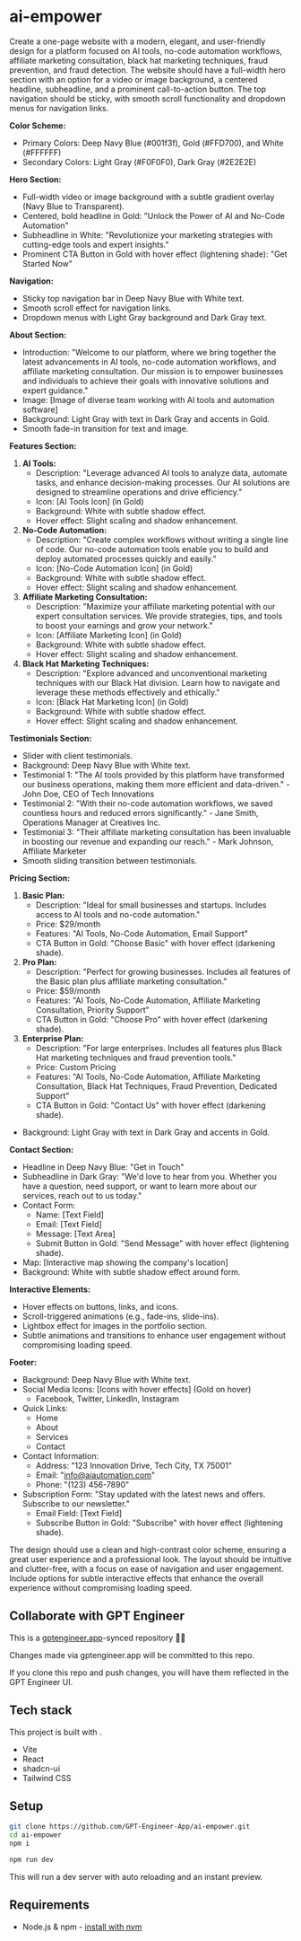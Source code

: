 # ai-empower

Create a one-page website with a modern, elegant, and user-friendly design for a platform focused on AI tools, no-code automation workflows, affiliate marketing consultation, black hat marketing techniques, fraud prevention, and fraud detection. The website should have a full-width hero section with an option for a video or image background, a centered headline, subheadline, and a prominent call-to-action button. The top navigation should be sticky, with smooth scroll functionality and dropdown menus for navigation links.

**Color Scheme:**
- Primary Colors: Deep Navy Blue (#001f3f), Gold (#FFD700), and White (#FFFFFF)
- Secondary Colors: Light Gray (#F0F0F0), Dark Gray (#2E2E2E)

**Hero Section:**
- Full-width video or image background with a subtle gradient overlay (Navy Blue to Transparent).
- Centered, bold headline in Gold: "Unlock the Power of AI and No-Code Automation"
- Subheadline in White: "Revolutionize your marketing strategies with cutting-edge tools and expert insights."
- Prominent CTA Button in Gold with hover effect (lightening shade): "Get Started Now"

**Navigation:**
- Sticky top navigation bar in Deep Navy Blue with White text.
- Smooth scroll effect for navigation links.
- Dropdown menus with Light Gray background and Dark Gray text.

**About Section:**
- Introduction: "Welcome to our platform, where we bring together the latest advancements in AI tools, no-code automation workflows, and affiliate marketing consultation. Our mission is to empower businesses and individuals to achieve their goals with innovative solutions and expert guidance."
- Image: [Image of diverse team working with AI tools and automation software]
- Background: Light Gray with text in Dark Gray and accents in Gold.
- Smooth fade-in transition for text and image.

**Features Section:**
1. **AI Tools:**
   - Description: "Leverage advanced AI tools to analyze data, automate tasks, and enhance decision-making processes. Our AI solutions are designed to streamline operations and drive efficiency."
   - Icon: [AI Tools Icon] (in Gold)
   - Background: White with subtle shadow effect.
   - Hover effect: Slight scaling and shadow enhancement.
2. **No-Code Automation:**
   - Description: "Create complex workflows without writing a single line of code. Our no-code automation tools enable you to build and deploy automated processes quickly and easily."
   - Icon: [No-Code Automation Icon] (in Gold)
   - Background: White with subtle shadow effect.
   - Hover effect: Slight scaling and shadow enhancement.
3. **Affiliate Marketing Consultation:**
   - Description: "Maximize your affiliate marketing potential with our expert consultation services. We provide strategies, tips, and tools to boost your earnings and grow your network."
   - Icon: [Affiliate Marketing Icon] (in Gold)
   - Background: White with subtle shadow effect.
   - Hover effect: Slight scaling and shadow enhancement.
4. **Black Hat Marketing Techniques:**
   - Description: "Explore advanced and unconventional marketing techniques with our Black Hat division. Learn how to navigate and leverage these methods effectively and ethically."
   - Icon: [Black Hat Marketing Icon] (in Gold)
   - Background: White with subtle shadow effect.
   - Hover effect: Slight scaling and shadow enhancement.

**Testimonials Section:**
- Slider with client testimonials.
- Background: Deep Navy Blue with White text.
- Testimonial 1: "The AI tools provided by this platform have transformed our business operations, making them more efficient and data-driven." - John Doe, CEO of Tech Innovations
- Testimonial 2: "With their no-code automation workflows, we saved countless hours and reduced errors significantly." - Jane Smith, Operations Manager at Creatives Inc.
- Testimonial 3: "Their affiliate marketing consultation has been invaluable in boosting our revenue and expanding our reach." - Mark Johnson, Affiliate Marketer
- Smooth sliding transition between testimonials.

**Pricing Section:**
1. **Basic Plan:**
   - Description: "Ideal for small businesses and startups. Includes access to AI tools and no-code automation."
   - Price: $29/month
   - Features: "AI Tools, No-Code Automation, Email Support"
   - CTA Button in Gold: "Choose Basic" with hover effect (darkening shade).
2. **Pro Plan:**
   - Description: "Perfect for growing businesses. Includes all features of the Basic plan plus affiliate marketing consultation."
   - Price: $59/month
   - Features: "AI Tools, No-Code Automation, Affiliate Marketing Consultation, Priority Support"
   - CTA Button in Gold: "Choose Pro" with hover effect (darkening shade).
3. **Enterprise Plan:**
   - Description: "For large enterprises. Includes all features plus Black Hat marketing techniques and fraud prevention tools."
   - Price: Custom Pricing
   - Features: "AI Tools, No-Code Automation, Affiliate Marketing Consultation, Black Hat Techniques, Fraud Prevention, Dedicated Support"
   - CTA Button in Gold: "Contact Us" with hover effect (darkening shade).
- Background: Light Gray with text in Dark Gray and accents in Gold.

**Contact Section:**
- Headline in Deep Navy Blue: "Get in Touch"
- Subheadline in Dark Gray: "We'd love to hear from you. Whether you have a question, need support, or want to learn more about our services, reach out to us today."
- Contact Form:
   - Name: [Text Field]
   - Email: [Text Field]
   - Message: [Text Area]
   - Submit Button in Gold: "Send Message" with hover effect (lightening shade).
- Map: [Interactive map showing the company's location]
- Background: White with subtle shadow effect around form.

**Interactive Elements:**
- Hover effects on buttons, links, and icons.
- Scroll-triggered animations (e.g., fade-ins, slide-ins).
- Lightbox effect for images in the portfolio section.
- Subtle animations and transitions to enhance user engagement without compromising loading speed.

**Footer:**
- Background: Deep Navy Blue with White text.
- Social Media Icons: [Icons with hover effects] (Gold on hover)
   - Facebook, Twitter, LinkedIn, Instagram
- Quick Links:
   - Home
   - About
   - Services
   - Contact
- Contact Information:
   - Address: "123 Innovation Drive, Tech City, TX 75001"
   - Email: "info@aiautomation.com"
   - Phone: "(123) 456-7890"
- Subscription Form: "Stay updated with the latest news and offers. Subscribe to our newsletter."
   - Email Field: [Text Field]
   - Subscribe Button in Gold: "Subscribe" with hover effect (lightening shade).

The design should use a clean and high-contrast color scheme, ensuring a great user experience and a professional look. The layout should be intuitive and clutter-free, with a focus on ease of navigation and user engagement. Include options for subtle interactive effects that enhance the overall experience without compromising loading speed.


## Collaborate with GPT Engineer

This is a [gptengineer.app](https://gptengineer.app)-synced repository 🌟🤖

Changes made via gptengineer.app will be committed to this repo.

If you clone this repo and push changes, you will have them reflected in the GPT Engineer UI.

## Tech stack

This project is built with .

- Vite
- React
- shadcn-ui
- Tailwind CSS

## Setup

```sh
git clone https://github.com/GPT-Engineer-App/ai-empower.git
cd ai-empower
npm i
```

```sh
npm run dev
```

This will run a dev server with auto reloading and an instant preview.

## Requirements

- Node.js & npm - [install with nvm](https://github.com/nvm-sh/nvm#installing-and-updating)

